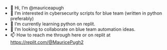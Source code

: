 - 👋 Hi, I’m @mauriceapugh
- 👀 I’m interested in cybersecurity scripts for blue team (written in python preferably)
- 🌱 I’m currently learning python on replit.
- 💞️ I’m looking to collaborate on blue team automation ideas.
- 📫 How to reach me through here or on replit at https://replit.com/@MauricePugh2

<!---
mauriceapugh/mauriceapugh is a ✨ special ✨ repository because its `README.md` (this file) appears on your GitHub profile.
You can click the Preview link to take a look at your changes.
--->
